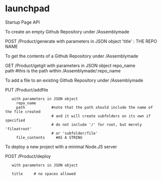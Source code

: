 launchpad
=========


Startup Page API



To create an empty Github Repository under /Assemblymade

  POST   /Product/generate
      with parameters in JSON object
        'title' : THE REPO NAME



To get the contents of a Github Repository under /Assemblymade

  GET     /Product/getgit
        with parameters in JSON object
          repo_name  
          path       #this is the path within /Assemblymade/:repo_name


To add a file to an existing Github Repository under /Assemblymade


   PUT   /Product/addfile

       with parameters in JSON object
         repo_name
         path            #note that the path should include the name of the file created
                         # and it will create subfolders on its own if specified
                         # do not include '/' for root, but merely 'fileatroot'
                         # or 'subfolder/file'
         file_contents     #AS A STRING



To deploy a new project with a minimal Node.JS server


  POST    /Product/deploy


       with parameters in JSON object

       title     # no spaces allowed
